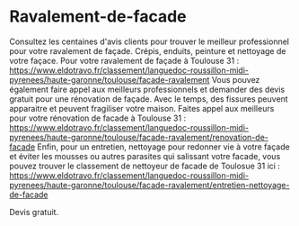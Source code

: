 # Ravalement-de-facade
Consultez les centaines d'avis clients pour trouver le meilleur professionnel pour votre ravalement de façade.
Crépis, enduits, peinture et nettoyage de votre façace.
Pour votre ravalement de façade à Toulouse 31 : https://www.eldotravo.fr/classement/languedoc-roussillon-midi-pyrenees/haute-garonne/toulouse/facade-ravalement
Vous pouvez également faire appel aux meilleurs professionnels et demander des devis gratuit pour une rénovation de façade. Avec le temps, des fissures peuvent apparaitre et peuvent fragiliser votre maison. 
Faites appel aux meilleurs pour votre rénovation de facade à Toulouse 31 : https://www.eldotravo.fr/classement/languedoc-roussillon-midi-pyrenees/haute-garonne/toulouse/facade-ravalement/renovation-de-facade
Enfin, pour un entretien, nettoyage pour redonner vie à votre façade et éviter les mousses ou autres parasites qui salissant votre facade, vous pouvez trouver le classement de nettoyeur de facade de Toulosue 31 ici : https://www.eldotravo.fr/classement/languedoc-roussillon-midi-pyrenees/haute-garonne/toulouse/facade-ravalement/entretien-nettoyage-de-facade

Devis gratuit.
